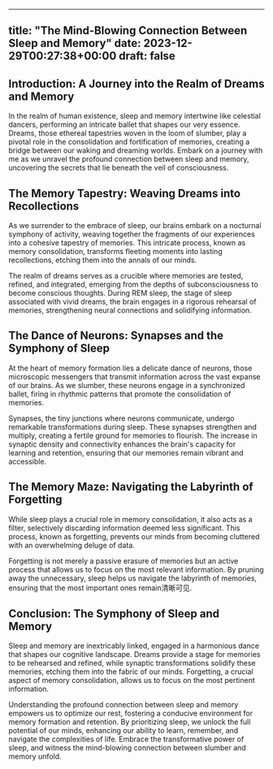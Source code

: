 
---
title: "The Mind-Blowing Connection Between Sleep and Memory"
date: 2023-12-29T00:27:38+00:00
draft: false
---

## Introduction: A Journey into the Realm of Dreams and Memory

In the realm of human existence, sleep and memory intertwine like celestial dancers, performing an intricate ballet that shapes our very essence. Dreams, those ethereal tapestries woven in the loom of slumber, play a pivotal role in the consolidation and fortification of memories, creating a bridge between our waking and dreaming worlds. Embark on a journey with me as we unravel the profound connection between sleep and memory, uncovering the secrets that lie beneath the veil of consciousness.

## The Memory Tapestry: Weaving Dreams into Recollections

As we surrender to the embrace of sleep, our brains embark on a nocturnal symphony of activity, weaving together the fragments of our experiences into a cohesive tapestry of memories. This intricate process, known as memory consolidation, transforms fleeting moments into lasting recollections, etching them into the annals of our minds.

The realm of dreams serves as a crucible where memories are tested, refined, and integrated, emerging from the depths of subconsciousness to become conscious thoughts. During REM sleep, the stage of sleep associated with vivid dreams, the brain engages in a rigorous rehearsal of memories, strengthening neural connections and solidifying information.

## The Dance of Neurons: Synapses and the Symphony of Sleep

At the heart of memory formation lies a delicate dance of neurons, those microscopic messengers that transmit information across the vast expanse of our brains. As we slumber, these neurons engage in a synchronized ballet, firing in rhythmic patterns that promote the consolidation of memories.

Synapses, the tiny junctions where neurons communicate, undergo remarkable transformations during sleep. These synapses strengthen and multiply, creating a fertile ground for memories to flourish. The increase in synaptic density and connectivity enhances the brain's capacity for learning and retention, ensuring that our memories remain vibrant and accessible.

## The Memory Maze: Navigating the Labyrinth of Forgetting

While sleep plays a crucial role in memory consolidation, it also acts as a filter, selectively discarding information deemed less significant. This process, known as forgetting, prevents our minds from becoming cluttered with an overwhelming deluge of data.

Forgetting is not merely a passive erasure of memories but an active process that allows us to focus on the most relevant information. By pruning away the unnecessary, sleep helps us navigate the labyrinth of memories, ensuring that the most important ones remain清晰可见.

## Conclusion: The Symphony of Sleep and Memory

Sleep and memory are inextricably linked, engaged in a harmonious dance that shapes our cognitive landscape. Dreams provide a stage for memories to be rehearsed and refined, while synaptic transformations solidify these memories, etching them into the fabric of our minds. Forgetting, a crucial aspect of memory consolidation, allows us to focus on the most pertinent information.

Understanding the profound connection between sleep and memory empowers us to optimize our rest, fostering a conducive environment for memory formation and retention. By prioritizing sleep, we unlock the full potential of our minds, enhancing our ability to learn, remember, and navigate the complexities of life. Embrace the transformative power of sleep, and witness the mind-blowing connection between slumber and memory unfold.